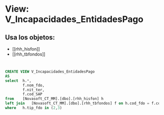 # View: V_Incapacidades_EntidadesPago

## Usa los objetos:
- [[rhh_hisfon]]
- [[rhh_tbfondos]]

```sql


CREATE VIEW V_Incapacidades_EntidadesPago
AS
select	h.*,
		f.nom_fdo,
		f.nit_ter,
		f.cod_SAP
from	[Novasoft_CT_MM].[dbo].[rhh_hisfon] h
left join	[Novasoft_CT_MM].[dbo].[rhh_tbfondos] f on h.cod_fdo = f.cod_fdo
where	h.tip_fdo in (2,3)

```
